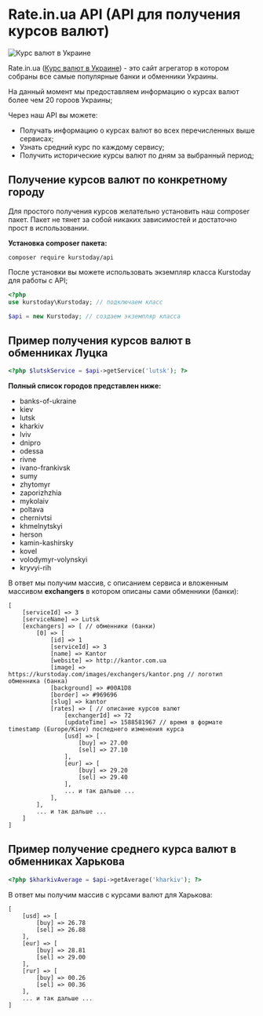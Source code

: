 Rate.in.ua API (API для получения курсов валют)
===============================================
![Курс валют в Украине](https://rates.com.ua/images/logo/icon-128x128.png)

Rate.in.ua ([Курс валют в Украине](https://rates.com.ua)) - это сайт агрегатор в котором собраны все самые популярные банки и обменники Украины.

На данный момент мы предоставляем информацию о курсах валют более чем 20 гороов Украины;

Через наш API вы можете: 
* Получать информацию о курсах валют во всех перечисленных выше сервисах;
* Узнать средний курс по каждому сервису;
* Получить исторические курсы валют по дням за выбранный период;


## Получение курсов валют по конкретному городу ##
Для простого получения курсов желательно установить наш composer пакет. 
Пакет не тянет за собой никаких зависимостей и достаточно прост в использовании.

**Установка composer пакета:**
```` console
composer require kurstoday/api
```` 

После установки вы можете использовать экземпляр класса Kurstoday для работы с API;

````php
<?php
use kurstoday\Kurstoday; // подключаем класс

$api = new Kurstoday; // создаем экземпляр класса
````



## Пример получения курсов валют в обменниках Луцка ##

````php
<?php $lutskService = $api->getService('lutsk'); ?>
````

**Полный список городов представлен ниже:**

* banks-of-ukraine
* kiev
* lutsk
* kharkiv
* lviv
* dnipro
* odessa
* rivne
* ivano-frankivsk
* sumy
* zhytomyr
* zaporizhzhia
* mykolaiv
* poltava
* chernivtsi
* khmelnytskyi
* herson
* kamin-kashirsky
* kovel
* volodymyr-volynskyi
* kryvyi-rih

В ответ мы получим массив, с описанием сервиса и вложенным массивом **exchangers** в котором описаны сами обменники (банки):

````
[
    [serviceId] => 3
    [serviceName] => Lutsk
    [exchangers] => [ // обменники (банки)
        [0] => [
            [id] => 1
            [serviceId] => 3
            [name] => Kantor
            [website] => http://kantor.com.ua
            [image] => https://kurstoday.com/images/exchangers/kantor.png // логотип обменника (банка)
            [background] => #00A1D8
            [border] => #969696
            [slug] => kantor
            [rates] => [ // описание курсов валют
                [exchangerId] => 72
                [updateTime] => 1588581967 // время в формате timestamp (Europe/Kiev) последнего изменения курса
                [usd] => [
                    [buy] => 27.00
                    [sel] => 27.10
                ],
                [eur] => [
                    [buy] => 29.20
                    [sel] => 29.40
                ],
                ... и так дальше ...
            ],
        ],
        ... и так дальше ...
    ]
]
````

## Пример получение среднего курса валют в обменниках Харькова ##
````php
<?php $kharkivAverage = $api->getAverage('kharkiv'); ?>
````

В ответ мы получим массив с курсами валют для Харькова:
````
[
    [usd] => [
        [buy] => 26.78
        [sel] => 26.88
    ],
    [eur] => [
        [buy] => 28.81
        [sel] => 29.00
    ],
    [rur] => [
        [buy] => 00.26
        [sel] => 00.36
    ],
    ... и так дальше ...
]

````